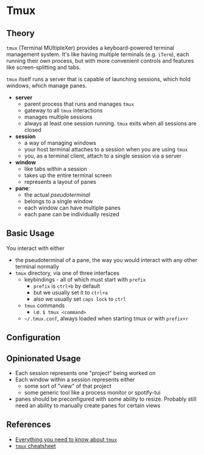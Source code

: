 # Tmux

## Theory

`tmux` (Terminal MUltipleXer) provides a keyboard-powered terminal management system. It's like having multiple terminals (e.g. `iTerm`), each running their own process, but with more convenient controls and features like screen-splitting and tabs.

`tmux` itself runs a server that is capable of launching sessions, which hold windows, which manage panes.

* __server__
  * parent process that runs and manages `tmux`
  * gateway to all `tmux` interactions
  * manages multiple sessions
  * always at least one session running. `tmux` exits when all sessions are closed
* __session__
  * a way of managing windows
  * your host terminal attaches to a session when you are using `tmux`
  * you, as a terminal client, attach to a single session via a server
* __window__
  * like tabs within a session
  * takes up the entire terminal screen
  * represents a layout of panes
* __pane__:
  * the actual _pseudoterminal_
  * belongs to a single window
  * each window can have multiple panes
  * each pane can be individually resized

## Basic Usage

You interact with either 
* the pseudoterminal of a pane, the way you would interact with any other terminal normally
* `tmux` directory, via one of three interfaces
  * keybindings - all of which must start with `prefix`
    * `prefix` is `ctrl+b` by default
    * but we usually set it to `ctrl+a`
    * also we usually set `caps lock` to `ctrl`
  * `tmux` commands
    * i.e. `$ tmux <command>`
  * `~/.tmux.conf`, always loaded when starting tmux or with `prefix+r`

## Configuration

## Opinionated Usage

* Each session represents one "project" being worked on
* Each window within a session represents either
  * some sort of "view" of that project
  * some generic tool like a process monitor or spotify-tui
* panes should be preconfigured with some ability to resize. Probably still need an ability to manually create panes for certain views

## References

* [Everything you need to know about `tmux`](https://arcolinux.com/everthing-you-need-to-know-about-tmux-introduction/)
* [`tmux` cheatsheet](https://tmuxcheatsheet.com/)
